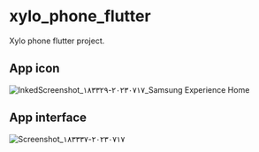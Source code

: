 # xylo_phone_flutter

Xylo phone flutter project.


## App icon
![InkedScreenshot_٢٠٢٣٠٧١٧-١٨٣٣٢٩_Samsung Experience Home](https://github.com/MohammadAlqam/flutter_xylo_phone/assets/88941388/a60f65e4-4c1f-4237-bbef-c758403bc031)



## App interface
![Screenshot_٢٠٢٣٠٧١٧-١٨٣٣٣٧](https://github.com/MohammadAlqam/flutter_xylo_phone/assets/88941388/bd86e8a4-cbfb-4a58-ba84-a5b3e81ed2fc)
